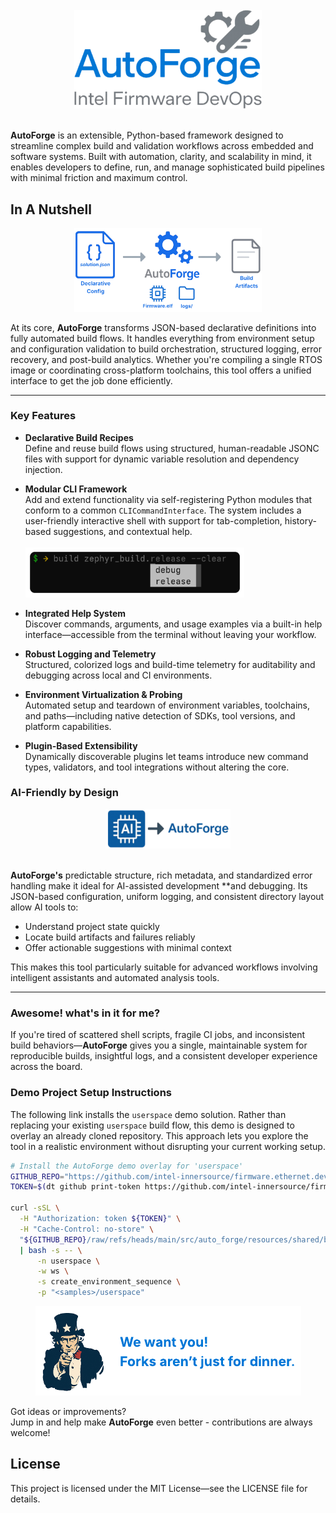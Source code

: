 <br>
<div align="center">
  <img src="src/auto_forge/resources/package/clip_art/logo.png" alt="Logo" style="width: 300px;">
</div>
<br>

**AutoForge** is an extensible, Python-based framework designed to streamline complex build and validation workflows
across embedded and software systems. Built with automation, clarity, and scalability in mind,
it enables developers to define, run, and manage sophisticated build pipelines with minimal
friction and maximum control.

## In A Nutshell

<div style="text-align: center;">
  <img src="src/auto_forge/resources/package/clip_art/flow.png" alt="Build Flow" style="width: 300px;">
</div>

At its core, **AutoForge** transforms JSON-based declarative definitions into fully automated build flows.
It handles everything from environment setup and configuration validation to build orchestration,
structured logging, error recovery, and post-build analytics.
Whether you're compiling a single RTOS image or coordinating cross-platform
toolchains, this tool offers a unified interface to get the job done efficiently.

---

### Key Features

- **Declarative Build Recipes**  
  Define and reuse build flows using structured, human-readable JSONC files with support for dynamic variable
  resolution and dependency injection.

- **Modular CLI Framework**  
  Add and extend functionality via self-registering Python modules that conform to a common `CLICommandInterface`. The
  system includes a user-friendly interactive shell with support for tab-completion, history-based suggestions, and
  contextual help. <br><br><img src="src/auto_forge/resources/package/clip_art/auto_complete.png" alt="Auto Complete" style="width: 350px;"><br>

- **Integrated Help System**  
  Discover commands, arguments, and usage examples via a built-in help interface—accessible from the terminal without
  leaving your workflow.

- **Robust Logging and Telemetry**  
  Structured, colorized logs and build-time telemetry for auditability and debugging across local and CI environments.

- **Environment Virtualization & Probing**  
  Automated setup and teardown of environment variables, toolchains, and paths—including native detection of SDKs, tool
  versions, and platform capabilities.

- **Plugin-Based Extensibility**  
  Dynamically discoverable plugins let teams introduce new command types, validators, and tool integrations without
  altering the core.

### AI-Friendly by Design

<div style="text-align: center;">
  <img src="src/auto_forge/resources/package/clip_art/ai.png" alt="AI Ready" style="width: 200px;">
</div>
<br>

**AutoForge's** predictable structure, rich metadata, and standardized error handling make it ideal for AI-assisted
development **and debugging. Its JSON-based configuration, uniform logging,
and consistent directory layout allow AI tools to:

- Understand project state quickly
- Locate build artifacts and failures reliably
- Offer actionable suggestions with minimal context

This makes this tool particularly suitable for advanced workflows involving intelligent
assistants and automated analysis tools.

---

### Awesome! what's in it for me?

If you're tired of scattered shell scripts, fragile CI jobs, and inconsistent build behaviors—**AutoForge** gives you a
single, maintainable system for reproducible builds, insightful logs, and a consistent developer experience across the
board.

### Demo Project Setup Instructions

The following link installs the `userspace` demo solution.
Rather than replacing your existing `userspace` build flow, this demo is designed to overlay an
already cloned repository. This approach lets you explore the tool in a realistic environment
without disrupting your current working setup.

```bash
# Install the AutoForge demo overlay for 'userspace'
GITHUB_REPO="https://github.com/intel-innersource/firmware.ethernet.devops.auto-forge"
TOKEN=$(dt github print-token https://github.com/intel-innersource/firmware.ethernet.devop)

curl -sSL \
  -H "Authorization: token ${TOKEN}" \
  -H "Cache-Control: no-store" \
  "${GITHUB_REPO}/raw/refs/heads/main/src/auto_forge/resources/shared/bootstrap.sh" \
  | bash -s -- \
      -n userspace \
      -w ws \
      -s create_environment_sequence \
      -p "<samples>/userspace"
```

<div style="text-align: center;">
  <img src="src/auto_forge/resources/package/clip_art/fork.png" alt="Get Involved">
</div>

Got ideas or improvements?<br>Jump in and help make **AutoForge** even better - contributions are always welcome!

## License

This project is licensed under the MIT License—see the LICENSE file for details.